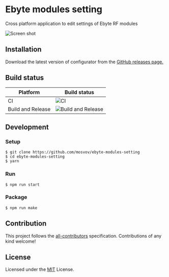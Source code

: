 # Ebyte modules setting

Cross platform application to edit settings of Ebyte RF modules

![Screen shot](https://i.imgur.com/Jphsrus.png)

## Installation

Download the latest version of configurator from the [GitHub releases page.](https://github.com/mosvov/ebyte-modules-setting/releases)

## Build status

| Platform          | Build status                                                                                                    |
| ----------------- | --------------------------------------------------------------------------------------------------------------- |
| CI                | ![CI](https://github.com/mosvov/ebyte-modules-setting/workflows/CI/badge.svg?branch=master)                     |
| Build and Release | ![Build and Release](https://github.com/mosvov/ebyte-modules-setting/workflows/Build%20and%20Release/badge.svg) |

## Development

### Setup

```
$ git clone https://github.com/mosvov/ebyte-modules-setting
$ cd ebyte-modules-setting
$ yarn
```

### Run

```
$ npm run start
```

### Package

```
$ npm run make
```

## Contribution

This project follows the [all-contributors](https://github.com/kentcdodds/all-contributors) specification. Contributions of any kind welcome!

## License

Licensed under the [MIT](LICENSE) License.
